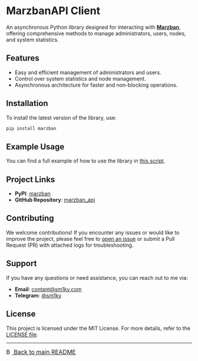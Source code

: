 
# MarzbanAPI Client

An asynchronous Python library designed for interacting with **[Marzban](https://github.com/Gozargah/Marzban)**, offering comprehensive methods to manage administrators, users, nodes, and system statistics.

## Features
- Easy and efficient management of administrators and users.
- Control over system statistics and node management.
- Asynchronous architecture for faster and non-blocking operations.

## Installation

To install the latest version of the library, use:

```bash
pip install marzban
```

## Example Usage

You can find a full example of how to use the library in [this script](https://github.com/sm1ky/marzban_api/blob/production/example/example.py).

## Project Links
- **PyPI**: [marzban](https://pypi.org/project/marzban/)
- **GitHub Repository**: [marzban_api](https://github.com/sm1ky/marzban_api)

## Contributing

We welcome contributions! If you encounter any issues or would like to improve the project, please feel free to [open an issue](https://github.com/sm1ky/marzban_api/issues) or submit a Pull Request (PR) with attached logs for troubleshooting.

## Support

If you have any questions or need assistance, you can reach out to me via:
- **Email**: [contant@sm1ky.com](mailto:contant@sm1ky.com)
- **Telegram**: [@sm1ky](https://t.me/sm1ky)

## License

This project is licensed under the MIT License. For more details, refer to the [LICENSE file](https://github.com/sm1ky/marzban_api/blob/production/LICENSE).

---

<a href="https://github.com/sm1ky/marzban_api/blob/production/README.md" style="font-size:16px;">
    <img src="https://cdn-icons-png.flaticon.com/512/15363/15363055.png" style="width:16px;" alt="Back to main README">
    Back to main README
</a>